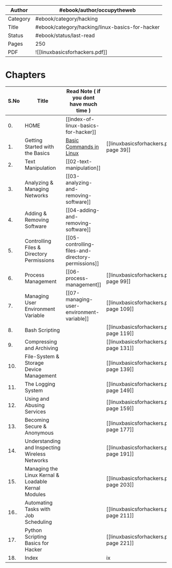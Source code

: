 
| Author   | #ebook/author/occupytheweb                      |
| -------- | ----------------------------------------------- |
| Category | #ebook/category/hacking                         |
| Title    | #ebook/category/hacking/linux-basics-for-hacker |
| Status   | #ebook/status/last-read                         |
| Pages    | 250                                             |
| PDF      | ![[linuxbasicsforhackers.pdf]]                  |




# Chapters 

| S.No | Title                                               | Read Note ( if you dont have much time )       | Read Chapter ( if you have time)                                                            |
| ---- | --------------------------------------------------- | ---------------------------------------------- | ------------------------------------------------------------------------------------------- |
| 0.   | HOME                                                | [[index-of-linux-basics-for-hacker]]                    |                                                                                             |
| 1.   | Getting Started with the Basics                     | [Basic Commands in Linux](basics-commands.md)  | [[linuxbasicsforhackers.pdf#page=39&selection=1,0,5,11\|linuxbasicsforhackers, page 39]]    |
| 2.   | Text Manipulation                                   | [[02-text-manipulation]]                          |                                                                                             |
| 3.   | Analyzing & Managing Networks                       | [[03-analyzing-and-removing-software]]            |                                                                                             |
| 4.   | Adding & Removing Software                          | [[04-adding-and-removing-software]]               |                                                                                             |
| 5.   | Controlling Files & Directory Permissions           | [[05-controlling-files-and-directory-permissions]] |                                                                                             |
| 6.   | Process Management                                  | [[06-process-management]]                         | [[linuxbasicsforhackers.pdf#page=99&selection=1,0,13,9\|linuxbasicsforhackers, page 99]]    |
| 7.   | Managing User Environment Variable                  | [[07-managing-user-environment-variable]]          | [[linuxbasicsforhackers.pdf#page=109&selection=1,0,16,17\|linuxbasicsforhackers, page 109]] |
| 8.   | Bash Scripting                                      |                                                | [[linuxbasicsforhackers.pdf#page=119&selection=1,0,15,17\|linuxbasicsforhackers, page 119]] |
| 9.   | Compressing and Archiving                           |                                                | [[linuxbasicsforhackers.pdf#page=131&selection=1,0,12,40\|linuxbasicsforhackers, page 131]] |
| 10.  | File-System & Storage Device Management             |                                                | [[linuxbasicsforhackers.pdf#page=139&selection=1,0,41,33\|linuxbasicsforhackers, page 139]] |
| 11.  | The Logging System                                  |                                                | [[linuxbasicsforhackers.pdf#page=149&selection=1,0,13,46\|linuxbasicsforhackers, page 149]] |
| 12.  | Using and Abusing Services                          |                                                | [[linuxbasicsforhackers.pdf#page=159&selection=1,0,13,22\|linuxbasicsforhackers, page 159]] |
| 13.  | Becoming Secure & Anonymous                         |                                                | [[linuxbasicsforhackers.pdf#page=177&selection=1,0,19,46\|linuxbasicsforhackers, page 177]] |
| 14.  | Understanding and Inspecting Wireless Networks      |                                                | [[linuxbasicsforhackers.pdf#page=191&selection=1,0,20,48\|linuxbasicsforhackers, page 191]] |
| 15.  | Managing the Linux Kernal & Loadable Kernal Modules |                                                | [[linuxbasicsforhackers.pdf#page=203&selection=1,0,21,32\|linuxbasicsforhackers, page 203]] |
| 16.. | Automating Tasks with Job Scheduling                |                                                | [[linuxbasicsforhackers.pdf#page=211&selection=1,0,18,22\|linuxbasicsforhackers, page 211]] |
| 17.  | Python Scripting Basics for Hacker                  |                                                | [[linuxbasicsforhackers.pdf#page=221&selection=1,0,18,1\|linuxbasicsforhackers, page 221]]  |
| 18.  | Index                                               |                                                | ix                                                                                          |

